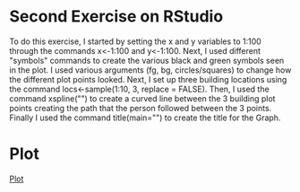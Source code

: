 # Second Exercise on RStudio
To do this exercise, I started by setting the x and y variables to 1:100 through the commands x<-1:100 and y<-1:100. Next, I used different "symbols" commands to create the various black and green symbols seen in the plot. I used various arguments (fg, bg, circles/squares) to change how the different plot points looked. Next, I set up three building locations using the command locs<-sample(1:10, 3, replace = FALSE). Then, I used the command xspline("") to create a curved line between the 3 building plot points creating the path that the person followed between the 3 points. Finally I used the command title(main="") to create the title for the Graph.
# Plot
[Plot](https://github.com/VictorGedeck/data100/blob/master/Path-Between-3-Homes.png)
